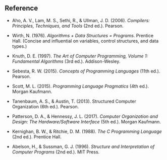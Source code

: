 
## Reference

* Aho, A. V., Lam, M. S., Sethi, R., & Ullman, J. D. (2006). *Compilers: Principles, Techniques, and Tools* (2nd ed.). Pearson.

* Wirth, N. (1976). *Algorithms + Data Structures = Programs*. Prentice Hall.
(Concise and influential on variables, control structures, and data types.)

* Knuth, D. E. (1997). *The Art of Computer Programming, Volume 1: Fundamental Algorithms* (3rd ed.). Addison-Wesley.

* Sebesta, R. W. (2015). *Concepts of Programming Languages* (11th ed.). Pearson.

* Scott, M. L. (2015). *Programming Language Pragmatics* (4th ed.). Morgan Kaufmann.

* Tanenbaum, A. S., & Austin, T. (2013). Structured Computer Organization (6th ed.). Pearson.

* Patterson, D. A., & Hennessy, J. L. (2017). *Computer Organization and Design: The Hardware/Software Interface* (5th ed.). Morgan Kaufmann.

* Kernighan, B. W., & Ritchie, D. M. (1988). *The C Programming Language* (2nd ed.). Prentice Hall.

* Abelson, H., & Sussman, G. J. (1996). *Structure and Interpretation of Computer Programs* (2nd ed.). MIT Press.

